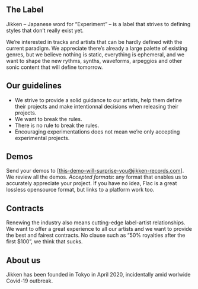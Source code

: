 ## The Label

Jikken – Japanese word for “Experiment” – is a label that strives to defining styles that don’t really exist yet.

We’re interested in tracks and artists that can be hardly defined with the current paradigm.  We appreciate there’s already a large palette of existing genres, but we believe nothing is static, everything is ephemeral, and we want to shape the new rythms, synths, waveforms, arpeggios and other sonic content that will define tomorrow.


## Our guidelines

  * We strive to provide a solid guidance to our artists, help them define their projects and make intentionnal decisions when releasing their projects.
  * We want to break the rules.
  * There is no rule to break the rules.
  * Encouraging experimentations does not mean we’re only accepting experimental projects.


## Demos

Send your demos to [this-demo-will-surprise-you@jikken-records.com]. We review all the demos.
*Accepted formats*: any format that enables us to accurately appreciate your project.  If you have no idea, Flac is a great lossless opensource format, but links to a platform work too.


## Contracts

Renewing the industry also means cutting-edge label-artist relationships.  We want to offer a great experience to all our artists and we want to provide the best and fairest contracts.  No clause such as “50% royalties after the first $100”, we think that sucks.


## About us

Jikken has been founded in Tokyo in April 2020, incidentally amid worlwide Covid-19 outbreak.
